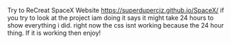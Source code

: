 Try to ReCreat SpaceX Website
https://superdupercjz.github.io/SpaceX/
if you try to look at the project iam doing it says it might take 24 hours to show everything i did. right now the css isnt working because the 24 hour thing. If it is working then enjoy!
